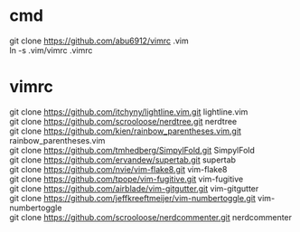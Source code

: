 # cmd
git clone https://github.com/abu6912/vimrc .vim  
ln -s .vim/vimrc .vimrc  

# vimrc

git clone https://github.com/itchyny/lightline.vim.git lightline.vim  
git clone https://github.com/scrooloose/nerdtree.git nerdtree  
git clone https://github.com/kien/rainbow_parentheses.vim.git rainbow_parentheses.vim  
git clone https://github.com/tmhedberg/SimpylFold.git SimpylFold  
git clone https://github.com/ervandew/supertab.git supertab  
git clone https://github.com/nvie/vim-flake8.git vim-flake8  
git clone https://github.com/tpope/vim-fugitive.git vim-fugitive  
git clone https://github.com/airblade/vim-gitgutter.git vim-gitgutter  
git clone https://github.com/jeffkreeftmeijer/vim-numbertoggle.git vim-numbertoggle  
git clone https://github.com/scrooloose/nerdcommenter.git nerdcommenter
